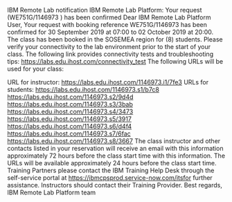 IBM Remote Lab notification
IBM Remote Lab Platform: Your request (WE751G/1146973 ) has been confirmed
Dear IBM Remote Lab Platform User,
Your request with booking reference WE751G/1146973 has been confirmed for 30 September 2019 at 07:00 to 02 October 2019 at 20:00.
The class has been booked in the SOSEMEA region for (8) students.
Please verify your connectivity to the lab environment prior to the start of your class.
The following link provides connectivity tests and troubleshooting tips: https://labs.edu.ihost.com/connectivity_test
The following URLs will be used for your class:

URL for instructor:
https://labs.edu.ihost.com/1146973.i1/7fe3
URLs for students:
https://labs.edu.ihost.com/1146973.s1/b7c8
https://labs.edu.ihost.com/1146973.s2/9d4d
https://labs.edu.ihost.com/1146973.s3/3bab
https://labs.edu.ihost.com/1146973.s4/3473
https://labs.edu.ihost.com/1146973.s5/3917
https://labs.edu.ihost.com/1146973.s6/d4f4
https://labs.edu.ihost.com/1146973.s7/6fac
https://labs.edu.ihost.com/1146973.s8/3667
The class instructor and other contacts listed in your reservation will receive an email with this information approximately 72 hours before the class start time with this information. The URLs will be available approximately 24 hours before the class start time.
Training Partners please contact the IBM Training Help Desk through the self-service portal at https://ibmcpsprod.service-now.com/itsfor further assistance. Instructors should contact their Training Provider.
Best regards,
IBM Remote Lab Platform team

